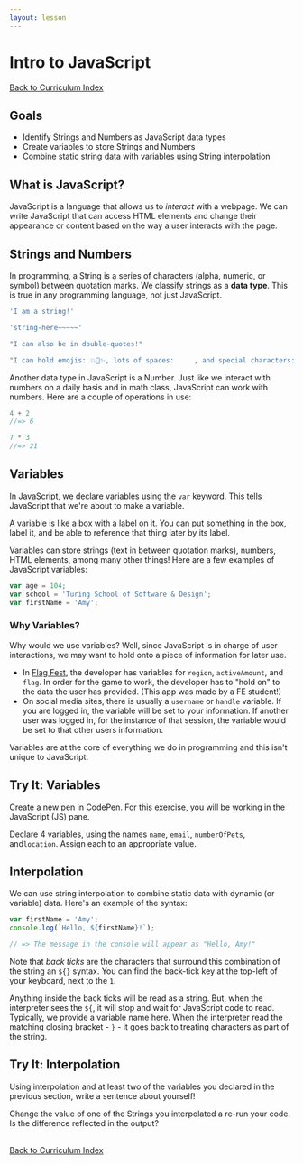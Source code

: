 ```yaml
---
layout: lesson
---
```


# Intro to JavaScript

<a href="../">Back to Curriculum Index</a>

## Goals

- Identify Strings and Numbers as JavaScript data types
- Create variables to store Strings and Numbers
- Combine static string data with variables using String interpolation

## What is JavaScript?

JavaScript is a language that allows us to _interact_ with a webpage. We can write JavaScript that can access HTML elements and change their appearance or content based on the way a user interacts with the page.

## Strings and Numbers

In programming, a String is a series of characters (alpha, numeric, or symbol) between quotation marks. We classify strings as a **data type**. This is true in any programming language, not just JavaScript.

```js
'I am a string!'

'string-here~~~~~'

"I can also be in double-quotes!"

"I can hold emojis: 💥🦄✨, lots of spaces:     , and special characters: $#@%"
```

Another data type in JavaScript is a Number. Just like we interact with numbers on a daily basis and in math class, JavaScript can work with numbers. Here are a couple of operations in use:

```js
4 + 2
//=> 6

7 * 3
//=> 21
```

## Variables

In JavaScript, we declare variables using the `var` keyword. This tells JavaScript that we're about to make a variable.

A variable is like a box with a label on it. You can put something in the box, label it, and be able to reference that thing later by its label.

Variables can store strings (text in between quotation marks), numbers, HTML elements, among many other things! Here are a few examples of JavaScript variables:


```js
var age = 104;
var school = 'Turing School of Software & Design';
var firstName = 'Amy';
```

### Why Variables?

Why would we use variables? Well, since JavaScript is in charge of user interactions, we may want to hold onto a piece of information for later use.
- In [Flag Fest](https://flag-fest.herokuapp.com/flag-fest), the developer has variables for `region`, `activeAmount`, and `flag`. In order for the game to work, the developer has to "hold on" to the data the user has provided. (This app was made by a FE student!)
- On social media sites, there is usually a `username` or `handle` variable. If you are logged in, the variable will be set to your information. If another user was logged in, for the instance of that session, the variable would be set to that other users information.

Variables are at the core of everything we do in programming and this isn't unique to JavaScript.

<div class="try-it-new">
  <h2>Try It: Variables</h2>
  <p>Create a new pen in CodePen. For this exercise, you will be working in the JavaScript (JS) pane.</p>
  <p>Declare 4 variables, using the names <code>name</code>, <code>email</code>, <code>numberOfPets</code>, and<code>location</code>. Assign each to an appropriate value.</p>
</div>

## Interpolation

We can use string interpolation to combine static data with dynamic (or variable) data. Here's an example of the syntax:

```js
var firstName = 'Amy';
console.log(`Hello, ${firstName}!`);

// => The message in the console will appear as "Hello, Amy!"
```

Note that _back ticks_ are the characters that surround this combination of the string an `${}` syntax. You can find the back-tick key at the top-left of your keyboard, next to the `1`.

Anything inside the back ticks will be read as a string. But, when the interpreter sees the `${`, it will stop and wait for JavaScript code to read. Typically, we provide a variable name here. When the interpreter read the matching closing bracket - `}` - it goes back to treating characters as part of the string.

<div class="try-it-new">
  <h2>Try It: Interpolation</h2>
  <p>Using interpolation and at least two of the variables you declared in the previous section, write a sentence about yourself!</p>
  <p>Change the value of one of the Strings you interpolated a re-run your code. Is the difference reflected in the output?</p>
</div>

<br>
<a href="../">Back to Curriculum Index</a>
